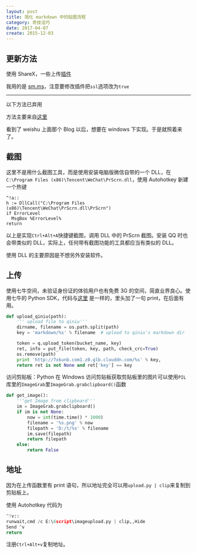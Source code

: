```yaml
---
layout: post
title: 简化 markdown 中的贴图流程
category: 奇技淫巧
date: 2017-04-07
create: 2015-12-03
---
```


## 更新方法
使用 ShareX，一些上传[插件](https://github.com/ShareX/CustomUploaders)

我用的是 [sm.ms](https://sm.ms)，注意要修改插件把`ssl`选项改为`true`

-------
以下方法已弃用

方法主要来自[这里](http://tianweishu.com/2015/10/16/simplify-the-img-upload-in-markdown/)

<!-- more -->

看到了 weishu 上面那个 Blog 以后，想要在 windows 下实现。于是就照着来了。

## 截图
这里不是用什么截图工具，而是使用安装电脑版微信自带的一个 DLL，在`C:\Program Files (x86)\Tencent\WeChat\PrScrn.dll`，使用 Autohotkey 新建一个热键

```
^!a::
h := DllCall("C:\Program Files (x86)\Tencent\WeChat\PrScrn.dll\PrScrn")
if ErrorLevel
  MsgBox %ErrorLevel%
return
```

以上是实现`Ctrl+Alt+A`快捷键截图，调用 DLL 中的 PrScrn 截图。安装 QQ 时也会带类似的 DLL，实际上，任何带有截图功能的工具都应当有类似的 DLL。

使用 DLL 的主要原因是不想另外安装软件。

## 上传
使用七牛空间，未验证身份证的体验用户也有免费 3G 的空间，简直业界良心。使用七牛的 Python SDK，代码与[这里](http://tianweishu.com/2015/10/16/simplify-the-img-upload-in-markdown/) 是一样的，里头加了一句 print，在后面有用。

```python
def upload_qiniu(path):
    ''' upload file to qiniu'''
    dirname, filename = os.path.split(path)
    key = 'markdown/%s' % filename  # upload to qiniu's markdown dir

    token = q.upload_token(bucket_name, key)
    ret, info = put_file(token, key, path, check_crc=True)
    os.remove(path)
    print 'http://7xkunb.com1.z0.glb.clouddn.com/%s' % key,
    return ret is not None and ret['key'] == key
```

访问剪贴板：Python 在 Windows 访问剪贴板获取剪贴板里的图片可以使用`PIL`库里的`ImageGrab`里`ImageGrab.grabclipboard()`函数

```python
def get_image():
    '''get Image from clipboard'''
    im = ImageGrab.grabclipboard()
    if im is not None:
        now = int(time.time() * 1000)
        filename = '%s.png' % now
        filepath = 'D:/t/%s' % filename
        im.save(filepath)
        return filepath
    else:
        return False
```

## 地址

因为在上传函数里有 print 语句，所以地址完全可以用`upload.py | clip`来复制到剪贴板上。

使用 Autohotkey 代码为

```py
^!v::
runwait,cmd /c E:\6script\imageupload.py | clip,,Hide
Send ^v
return
```

注册`Ctrl+Alt+v`复制地址。

